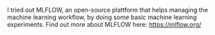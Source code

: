 I tried out MLFLOW, an open-source plattform that helps managing the machine learning workflow, by doing some basic machine learning experiments. Find out more about MLFLOW here: https://mlflow.org/

